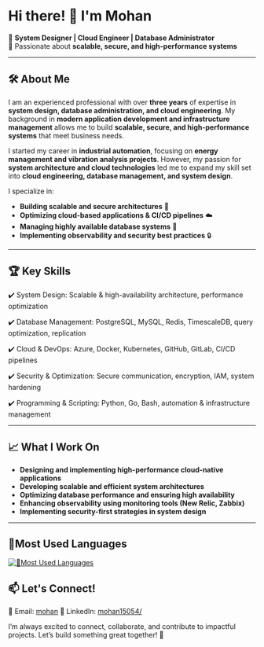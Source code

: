 # Hi there! 👋 I'm Mohan

🚀 **System Designer | Cloud Engineer | Database Administrator**  
🔧 Passionate about **scalable, secure, and high-performance systems**  

---

## 🛠️ About Me

I am an experienced professional with over **three years** of expertise in **system design, database administration, and cloud engineering**. My background in **modern application development and infrastructure management** allows me to build **scalable, secure, and high-performance systems** that meet business needs.

I started my career in **industrial automation**, focusing on **energy management and vibration analysis projects**. However, my passion for **system architecture and cloud technologies** led me to expand my skill set into **cloud engineering, database management, and system design**.

I specialize in:
- **Building scalable and secure architectures** 🚀
- **Optimizing cloud-based applications & CI/CD pipelines** ☁️
- **Managing highly available database systems** 💾
- **Implementing observability and security best practices** 🔒

---

## 🏆 Key Skills

✔️ System Design: Scalable & high-availability architecture, performance optimization

✔️ Database Management: PostgreSQL, MySQL, Redis, TimescaleDB, query optimization, replication

✔️ Cloud & DevOps: Azure, Docker, Kubernetes, GitHub, GitLab, CI/CD pipelines

✔️ Security & Optimization: Secure communication, encryption, IAM, system hardening

✔️ Programming & Scripting: Python, Go, Bash, automation & infrastructure management


---

## 📈 What I Work On
- **Designing and implementing high-performance cloud-native applications**
- **Developing scalable and efficient system architectures**
- **Optimizing database performance and ensuring high availability**
- **Enhancing observability using monitoring tools (New Relic, Zabbix)**
- **Implementing security-first strategies in system design**

---
 
## 🚩Most Used Languages
[![🚩Most Used Languages](https://github-readme-stats.vercel.app/api/top-langs/?username=Mohan15054&layout=compact&theme=radical)](https://github.com/Mohan15054)

## 📫 Let's Connect!
📧 Email: [mohan](mmohanakkumar@gmail.com)
💼 LinkedIn: [mohan15054/](https://www.linkedin.com/in/mohan15054/)  

I’m always excited to connect, collaborate, and contribute to impactful projects. Let’s build something great together! 🚀

